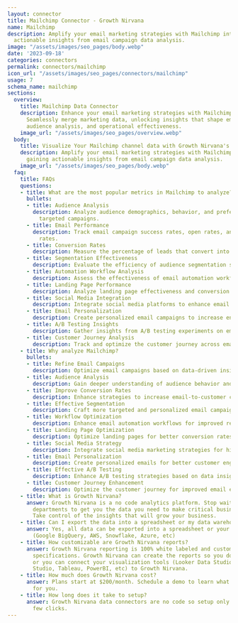 ```yaml
---
layout: connector
title: Mailchimp Connector - Growth Nirvana
name: Mailchimp
description: Amplify your email marketing strategies with Mailchimp integration, gaining
  actionable insights from email campaign data analysis.
image: "/assets/images/seo_pages/body.webp"
date: '2023-09-18'
categories: connectors
permalink: connectors/mailchimp
icon_url: "/assets/images/seo_pages/connectors/mailchimp"
usage: 7
schema_name: mailchimp
sections:
  overview:
    title: Mailchimp Data Connector
    description: Enhance your email marketing strategies with Mailchimp integration.
      Seamlessly merge marketing data, unlocking insights that shape email campaigns,
      audience analysis, and operational effectiveness.
    image_url: "/assets/images/seo_pages/overview.webp"
  body:
    title: Visualize Your Mailchimp channel data with Growth Nirvana's Mailchimp Connector
    description: Amplify your email marketing strategies with Mailchimp integration,
      gaining actionable insights from email campaign data analysis.
    image_url: "/assets/images/seo_pages/body.webp"
  faq:
    title: FAQs
    questions:
    - title: What are the most popular metrics in Mailchimp to analyze?
      bullets:
      - title: Audience Analysis
        description: Analyze audience demographics, behavior, and preferences for
          targeted campaigns.
      - title: Email Performance
        description: Track email campaign success rates, open rates, and click-through
          rates.
      - title: Conversion Rates
        description: Measure the percentage of leads that convert into customers.
      - title: Segmentation Effectiveness
        description: Evaluate the efficiency of audience segmentation strategies.
      - title: Automation Workflow Analysis
        description: Assess the effectiveness of email automation workflows.
      - title: Landing Page Performance
        description: Analyze landing page effectiveness and conversion rates.
      - title: Social Media Integration
        description: Integrate social media platforms to enhance email marketing campaigns.
      - title: Email Personalization
        description: Create personalized email campaigns to increase engagement.
      - title: A/B Testing Insights
        description: Gather insights from A/B testing experiments on email campaigns.
      - title: Customer Journey Analysis
        description: Track and optimize the customer journey across email touchpoints.
    - title: Why analyze Mailchimp?
      bullets:
      - title: Refine Email Campaigns
        description: Optimize email campaigns based on data-driven insights.
      - title: Audience Analysis
        description: Gain deeper understanding of audience behavior and preferences.
      - title: Improve Conversion Rates
        description: Enhance strategies to increase email-to-customer conversion rates.
      - title: Effective Segmentation
        description: Craft more targeted and personalized email campaigns.
      - title: Workflow Optimization
        description: Enhance email automation workflows for improved results.
      - title: Landing Page Optimization
        description: Optimize landing pages for better conversion rates.
      - title: Social Media Strategy
        description: Integrate social media marketing strategies for higher engagement.
      - title: Email Personalization
        description: Create personalized emails for better customer engagement.
      - title: Effective A/B Testing
        description: Enhance A/B testing strategies based on data insights.
      - title: Customer Journey Enhancement
        description: Optimize the customer journey for improved email experiences.
    - title: What is Growth Nirvana?
      answer: Growth Nirvana is a no code analytics platform. Stop waiting for other
        departments to get you the data you need to make critical business decisions.
        Take control of the insights that will grow your business.
    - title: Can I export the data into a spreadsheet or my data warehouse?
      answer: Yes, all data can be exported into a spreadsheet or your data warehouse
        (Google BigQuery, AWS, Snowflake, Azure, etc)
    - title: How customizable are Growth Nirvana reports?
      answer: Growth Nirvana reporting is 100% white labeled and customized to your
        specifications. Growth Nirvana can create the reports so you don’t have to
        or you can connect your visualization tools (Looker Data Studio/Google Data
        Studio, Tableau, PowerBI, etc) to Growth Nirvana.
    - title: How much does Growth Nirvana cost?
      answer: Plans start at $200/month. Schedule a demo to learn what plan is best
        for you.
    - title: How long does it take to setup?
      answer: Growth Nirvana data connectors are no code so setup only requires a
        few clicks.
---
```

